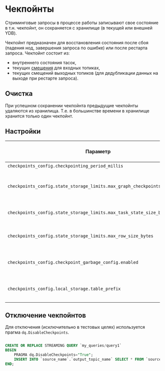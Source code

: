 # Чекпойнты

Стриминговые запросы в процессе работы записывают свое состояние в т.н. чекпойнт, он сохраняется с хранилище (в текущей или внешней YDB).

Чекпойнт предназначен для восстановления состояния после сбоя (падения нод, завершения запроса по ошибке) или после рестарта запроса. 
Чекпойнт состоит из:

- внутреннего состояния тасок, 
- текущих [смещения](../topic#consumer-offset) для входных топиках,
- текущих смещений выходных топиков (для дедубликации данных на выходе при рестарте запроса).

## Очистка 

При успешном сохранении чекпойнта предыдущие чекпойнты удаляются из хранилища. Т.е. в большинстве времени в хранилище хранится только один чекпойнт. 

## Настройки

| Параметр | Назначение | Значение по умолчаню |
|----------|------------|----------------------|
| `checkpoints_config.checkpointing_period_millis` | Период записи | 30000 |
| `checkpoints_config.state_storage_limits.max_graph_checkpoints_size_bytes` | Максимальный размер всех чекпойнтов (одного запроса) | 30000 |
| `checkpoints_config.state_storage_limits.max_task_state_size_bytes` | Максимальный размер одной таски | ??? |
| `checkpoints_config.state_storage_limits.max_row_size_bytes` | Максимальный размер одной строки при сохранении | 16000000 |
| `checkpoints_config.checkpoint_garbage_config.enabled` | Включение очистки старых чекпойнтов | True |
| `checkpoints_config.local_storage.table_prefix` | Префикс (путь) в хранилище чекпойнтов | "" |

## Отключение чекпойнтов

Для отключения (исключительно в тестовых целях) используетcя прагма `dq.DisableCheckpoints`.

```sql

CREATE OR REPLACE STREAMING QUERY `my_queries/query1`
BEGIN
    PRAGMA dq.DisableCheckpoints="True";
    INSERT INTO `source_name`.`output_topic_name` SELECT * FROM `source_name`.`input_topic_name`;
END;
```

